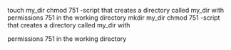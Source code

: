 touch my_dir chmod 751 -script that creates a directory called my_dir with permissions 751 in the working directory
mkdir my_dir chmod 751 -script that creates a directory called my_dir with

 permissions 751 in the working directory
